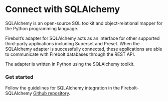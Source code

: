 # [](#connect-with-sqlalchemy)Connect with SQLAlchemy

SQLAlchemy is an open-source SQL toolkit and object-relational mapper for the Python programming language.

Firebolt’s adapter for SQLAlchemy acts as an interface for other supported third-party applications including Superset and Preset. When the SQLAlchemy adapter is successfully connected, these applications are able to communicate with Firebolt databases through the REST API.

The adapter is written in Python using the SQLAlchemy toolkit.

### [](#get-started)Get started

Follow the guidelines for SQLAlchemy integration in the Firebolt-SQLAlchemy [Github repository](https://github.com/firebolt-db/firebolt-sqlalchemy/).